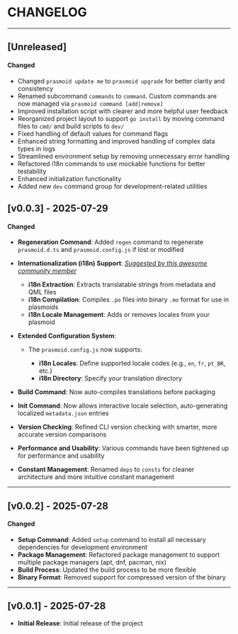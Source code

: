 # CHANGELOG

---

## [Unreleased]

#### Changed

- Changed `prasmoid update me` to `prasmoid upgrade` for better clarity and consistency
- Renamed subcommand `commands` to `command`. Custom commands are now managed via `prasmoid command [add|remove]`
- Improved installation script with clearer and more helpful user feedback
- Reorganized project layout to support `go install` by moving command files to `cmd/` and build scripts to `dev/`
- Fixed handling of default values for command flags
- Enhanced string formatting and improved handling of complex data types in logs
- Streamlined environment setup by removing unnecessary error handling
- Refactored i18n commands to use mockable functions for better testability
- Enhanced initialization functionality
- Added new `dev` command group for development-related utilities

## [v0.0.3] - 2025-07-29

#### Changed

- **Regeneration Command**: Added `regen` command to regenerate `prasmoid.d.ts` and `prasmoid.config.js` if lost or modified
- **Internationalization (i18n) Support**:
  _[Suggested by this awesome community member](https://www.reddit.com/r/kde/comments/1mb9paz/comment/n5mt6tg/?utm_source=share&utm_medium=web3x&utm_name=web3xcss&utm_term=1&utm_content=share_button)_

  - **i18n Extraction**: Extracts translatable strings from metadata and QML files
  - **i18n Compilation**: Compiles `.po` files into binary `.mo` format for use in plasmoids
  - **i18n Locale Management**: Adds or removes locales from your plasmoid

- **Extended Configuration System**:

  - The `prasmoid.config.js` now supports:

    - **i18n Locales**: Define supported locale codes (e.g., `en`, `fr`, `pt_BR`, etc.)
    - **i18n Directory**: Specify your translation directory

- **Build Command**: Now auto-compiles translations before packaging
- **Init Command**: Now allows interactive locale selection, auto-generating localized `metadata.json` entries
- **Version Checking**: Refined CLI version checking with smarter, more accurate version comparisons
- **Performance and Usability**: Various commands have been tightened up for performance and usability
- **Constant Management**: Renamed `deps` to `consts` for cleaner architecture and more intuitive constant management

---

## [v0.0.2] - 2025-07-28

#### Changed

- **Setup Command**: Added `setup` command to install all necessary dependencies for development environment
- **Package Management**: Refactored package management to support multiple package managers (apt, dnf, pacman, nix)
- **Build Process**: Updated the build process to be more flexible
- **Binary Format**: Removed support for compressed version of the binary

---

## [v0.0.1] - 2025-07-28

- **Initial Release**: Initial release of the project
